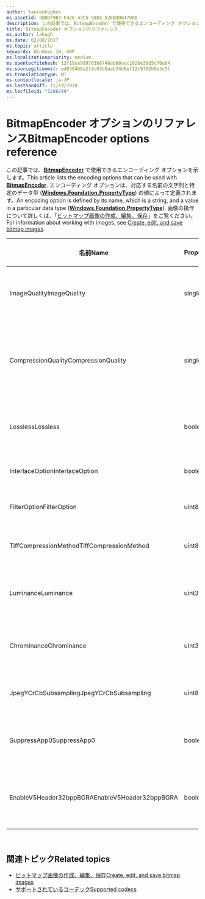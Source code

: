 ```yaml
---
author: laurenhughes
ms.assetid: 98BD79B3-F420-43C5-98D3-52EBDDB479A0
description: この記事では、BitmapEncoder で使用できるエンコーディング オプションを示します。
title: BitmapEncoder オプションのリファレンス
ms.author: lahugh
ms.date: 02/08/2017
ms.topic: article
keywords: Windows 10, UWP
ms.localizationpriority: medium
ms.openlocfilehash: 13f19ce909703b6748ab00aec1026e30d5c70a64
ms.sourcegitcommit: ed0304b8a214c03b8aab74b8ef12c9f82b8e3c5f
ms.translationtype: MT
ms.contentlocale: ja-JP
ms.lasthandoff: 11/19/2018
ms.locfileid: "7286249"
---
```

# <a name="bitmapencoder-options-reference"></a><span data-ttu-id="08572-104">BitmapEncoder オプションのリファレンス</span><span class="sxs-lookup"><span data-stu-id="08572-104">BitmapEncoder options reference</span></span>


<span data-ttu-id="08572-105">この記事では、[**BitmapEncoder**](https://msdn.microsoft.com/library/windows/apps/br226206) で使用できるエンコーディング オプションを示します。</span><span class="sxs-lookup"><span data-stu-id="08572-105">This article lists the encoding options that can be used with [**BitmapEncoder**](https://msdn.microsoft.com/library/windows/apps/br226206).</span></span> <span data-ttu-id="08572-106">エンコーディング オプションは、対応する名前の文字列と特定のデータ型 ([**Windows.Foundation.PropertyType**](https://msdn.microsoft.com/library/windows/apps/br225871)) の値によって定義されます。</span><span class="sxs-lookup"><span data-stu-id="08572-106">An encoding option is defined by its name, which is a string, and a value in a particular data type ([**Windows.Foundation.PropertyType**](https://msdn.microsoft.com/library/windows/apps/br225871)).</span></span> <span data-ttu-id="08572-107">画像の操作について詳しくは、「[ビットマップ画像の作成、編集、保存](imaging.md)」をご覧ください。</span><span class="sxs-lookup"><span data-stu-id="08572-107">For information about working with images, see [Create, edit, and save bitmap images](imaging.md).</span></span>

| <span data-ttu-id="08572-108">名前</span><span class="sxs-lookup"><span data-stu-id="08572-108">Name</span></span>                    | <span data-ttu-id="08572-109">PropertyType</span><span class="sxs-lookup"><span data-stu-id="08572-109">PropertyType</span></span> | <span data-ttu-id="08572-110">使用上の注意</span><span class="sxs-lookup"><span data-stu-id="08572-110">Usage notes</span></span>                                                                                        | <span data-ttu-id="08572-111">有効な形式</span><span class="sxs-lookup"><span data-stu-id="08572-111">Valid formats</span></span> |
|-------------------------|--------------|----------------------------------------------------------------------------------------------------|---------------|
| <span data-ttu-id="08572-112">ImageQuality</span><span class="sxs-lookup"><span data-stu-id="08572-112">ImageQuality</span></span>            | <span data-ttu-id="08572-113">single</span><span class="sxs-lookup"><span data-stu-id="08572-113">single</span></span>       | <span data-ttu-id="08572-114">有効な値は 0 ～ 1.0 です。</span><span class="sxs-lookup"><span data-stu-id="08572-114">Valid values from 0 to 1.0.</span></span> <span data-ttu-id="08572-115">値が大きいほど、画質が高くなります。</span><span class="sxs-lookup"><span data-stu-id="08572-115">Higher values indicate higher quality</span></span>                                 | <span data-ttu-id="08572-116">JPEG、JPEG-XR</span><span class="sxs-lookup"><span data-stu-id="08572-116">JPEG, JPEG-XR</span></span> |
| <span data-ttu-id="08572-117">CompressionQuality</span><span class="sxs-lookup"><span data-stu-id="08572-117">CompressionQuality</span></span>      | <span data-ttu-id="08572-118">single</span><span class="sxs-lookup"><span data-stu-id="08572-118">single</span></span>       | <span data-ttu-id="08572-119">有効な値は 0 ～ 1.0 です。</span><span class="sxs-lookup"><span data-stu-id="08572-119">Valid values from 0 to 1.0.</span></span> <span data-ttu-id="08572-120">値が大きいほど、効率の高い (時間のかかる) 圧縮方式であることを示します。</span><span class="sxs-lookup"><span data-stu-id="08572-120">Higher values indicate a more efficient and slower compression scheme</span></span> | <span data-ttu-id="08572-121">TIFF</span><span class="sxs-lookup"><span data-stu-id="08572-121">TIFF</span></span>          |
| <span data-ttu-id="08572-122">Lossless</span><span class="sxs-lookup"><span data-stu-id="08572-122">Lossless</span></span>                | <span data-ttu-id="08572-123">boolean</span><span class="sxs-lookup"><span data-stu-id="08572-123">boolean</span></span>      | <span data-ttu-id="08572-124">true に設定すると、ImageQuality オプションが無視されます。</span><span class="sxs-lookup"><span data-stu-id="08572-124">If this is set to true, the ImageQuality option is ignored</span></span>                                        | <span data-ttu-id="08572-125">JPEG-XR</span><span class="sxs-lookup"><span data-stu-id="08572-125">JPEG-XR</span></span>       |
| <span data-ttu-id="08572-126">InterlaceOption</span><span class="sxs-lookup"><span data-stu-id="08572-126">InterlaceOption</span></span>         | <span data-ttu-id="08572-127">boolean</span><span class="sxs-lookup"><span data-stu-id="08572-127">boolean</span></span>      | <span data-ttu-id="08572-128">画像をインターレースするかどうかを示します。</span><span class="sxs-lookup"><span data-stu-id="08572-128">Whether to interlace the image</span></span>                                                                    | <span data-ttu-id="08572-129">PNG</span><span class="sxs-lookup"><span data-stu-id="08572-129">PNG</span></span>           |
| <span data-ttu-id="08572-130">FilterOption</span><span class="sxs-lookup"><span data-stu-id="08572-130">FilterOption</span></span>            | <span data-ttu-id="08572-131">uint8</span><span class="sxs-lookup"><span data-stu-id="08572-131">uint8</span></span>        | <span data-ttu-id="08572-132">[**PngFilterMode**](https://msdn.microsoft.com/library/windows/apps/br226389) 列挙値を使います。</span><span class="sxs-lookup"><span data-stu-id="08572-132">Use the [**PngFilterMode**](https://msdn.microsoft.com/library/windows/apps/br226389) enumeration</span></span>                                | <span data-ttu-id="08572-133">PNG</span><span class="sxs-lookup"><span data-stu-id="08572-133">PNG</span></span>           |
| <span data-ttu-id="08572-134">TiffCompressionMethod</span><span class="sxs-lookup"><span data-stu-id="08572-134">TiffCompressionMethod</span></span>   | <span data-ttu-id="08572-135">uint8</span><span class="sxs-lookup"><span data-stu-id="08572-135">uint8</span></span>        | <span data-ttu-id="08572-136">[**TiffCompressionMode**](https://msdn.microsoft.com/library/windows/apps/br226399) 列挙値を使います。</span><span class="sxs-lookup"><span data-stu-id="08572-136">Use the [**TiffCompressionMode**](https://msdn.microsoft.com/library/windows/apps/br226399) enumeration</span></span>                    | <span data-ttu-id="08572-137">TIFF</span><span class="sxs-lookup"><span data-stu-id="08572-137">TIFF</span></span>          |
| <span data-ttu-id="08572-138">Luminance</span><span class="sxs-lookup"><span data-stu-id="08572-138">Luminance</span></span>               | <span data-ttu-id="08572-139">uint32Array</span><span class="sxs-lookup"><span data-stu-id="08572-139">uint32Array</span></span>  | <span data-ttu-id="08572-140">輝度の量子化定数を格納する 64 要素の配列です。</span><span class="sxs-lookup"><span data-stu-id="08572-140">An array of 64 elements containing luminance quantization constants</span></span>                               | <span data-ttu-id="08572-141">JPEG</span><span class="sxs-lookup"><span data-stu-id="08572-141">JPEG</span></span>          |
| <span data-ttu-id="08572-142">Chrominance</span><span class="sxs-lookup"><span data-stu-id="08572-142">Chrominance</span></span>             | <span data-ttu-id="08572-143">uint32Array</span><span class="sxs-lookup"><span data-stu-id="08572-143">uint32Array</span></span>  | <span data-ttu-id="08572-144">クロミナンスの量子化定数を格納する 64 要素の配列です。</span><span class="sxs-lookup"><span data-stu-id="08572-144">An array of 64 elements containing chrominance quantization constants</span></span>                             | <span data-ttu-id="08572-145">JPEG</span><span class="sxs-lookup"><span data-stu-id="08572-145">JPEG</span></span>          |
| <span data-ttu-id="08572-146">JpegYCrCbSubsampling</span><span class="sxs-lookup"><span data-stu-id="08572-146">JpegYCrCbSubsampling</span></span>    | <span data-ttu-id="08572-147">uint8</span><span class="sxs-lookup"><span data-stu-id="08572-147">uint8</span></span>        | <span data-ttu-id="08572-148">[**JpegSubsamplingMode**](https://msdn.microsoft.com/library/windows/apps/br226386) 列挙値を使います。</span><span class="sxs-lookup"><span data-stu-id="08572-148">Use the [**JpegSubsamplingMode**](https://msdn.microsoft.com/library/windows/apps/br226386) enumeration</span></span>                    | <span data-ttu-id="08572-149">JPEG</span><span class="sxs-lookup"><span data-stu-id="08572-149">JPEG</span></span>          |
| <span data-ttu-id="08572-150">SuppressApp0</span><span class="sxs-lookup"><span data-stu-id="08572-150">SuppressApp0</span></span>            | <span data-ttu-id="08572-151">boolean</span><span class="sxs-lookup"><span data-stu-id="08572-151">boolean</span></span>      | <span data-ttu-id="08572-152">App0 メタデータ ブロックの作成を抑制するかどうかを示します。</span><span class="sxs-lookup"><span data-stu-id="08572-152">Whether to suppress the creation of an App0 metadata block</span></span>                                        | <span data-ttu-id="08572-153">JPEG</span><span class="sxs-lookup"><span data-stu-id="08572-153">JPEG</span></span>          |
| <span data-ttu-id="08572-154">EnableV5Header32bppBGRA</span><span class="sxs-lookup"><span data-stu-id="08572-154">EnableV5Header32bppBGRA</span></span> | <span data-ttu-id="08572-155">boolean</span><span class="sxs-lookup"><span data-stu-id="08572-155">boolean</span></span>      | <span data-ttu-id="08572-156">アルファをサポートするバージョン 5 BMP にエンコードするかどうかを示します。</span><span class="sxs-lookup"><span data-stu-id="08572-156">Whether to encode to a version 5 BMP which supports alpha</span></span>                                         | <span data-ttu-id="08572-157">BMP</span><span class="sxs-lookup"><span data-stu-id="08572-157">BMP</span></span>           |

 

## <a name="related-topics"></a><span data-ttu-id="08572-158">関連トピック</span><span class="sxs-lookup"><span data-stu-id="08572-158">Related topics</span></span>

* [<span data-ttu-id="08572-159">ビットマップ画像の作成、編集、保存</span><span class="sxs-lookup"><span data-stu-id="08572-159">Create, edit, and save bitmap images</span></span>](imaging.md)
* [<span data-ttu-id="08572-160">サポートされているコーデック</span><span class="sxs-lookup"><span data-stu-id="08572-160">Supported codecs</span></span>](supported-codecs.md)

 




